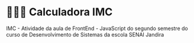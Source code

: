 # 🏋🏻‍♂️ Calculadora IMC
IMC - Atividade da aula de FrontEnd - JavaScript do segundo semestre do curso de Desenvolvimento de Sistemas da escola SENAI Jandira
